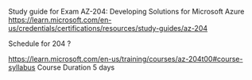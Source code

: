 
Study guide for Exam AZ-204: Developing Solutions for Microsoft Azure
https://learn.microsoft.com/en-us/credentials/certifications/resources/study-guides/az-204

Schedule for 204 ?

https://learn.microsoft.com/en-us/training/courses/az-204t00#course-syllabus
Course Duration 5 days

